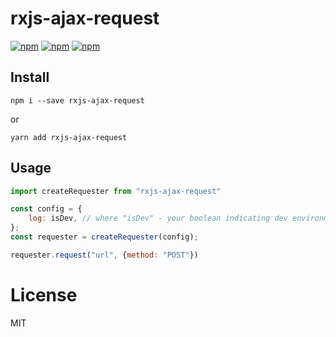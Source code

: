 # rxjs-ajax-request
[![npm](https://codecov.io/gh/maximlysenko/rxjs-ajax-request/branch/master/graph/badge.svg)](https://www.npmjs.com/package/rxjs-ajax-request)
[![npm](https://circleci.com/gh/maximlysenko/rxjs-ajax-request/tree/master.svg?style=shield)](https://www.npmjs.com/package/rxjs-ajax-request)
[![npm](https://api.codeclimate.com/v1/badges/9a14939e1436d0a0b866/maintainability)](https://www.npmjs.com/package/rxjs-ajax-request)

## Install
`npm i --save rxjs-ajax-request`

or

`yarn add rxjs-ajax-request`

## Usage
```javascript
import createRequester from "rxjs-ajax-request"

const config = {
    log: isDev, // where "isDev" - your boolean indicating dev environment 
};
const requester = createRequester(config);

requester.request("url", {method: "POST"})
```

# License
MIT
